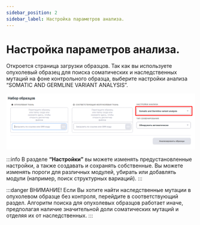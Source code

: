 ```yaml
---
sidebar_position: 2
sidebar_label: Настройка параметров анализа.
---
```


# Настройка параметров анализа.

Откроется страница загрузки образцов. Так как вы используете опухолевый образец для поиска соматических и наследственных мутаций на фоне контрольного образца, выберите настройки анализа “SOMATIC AND GERMLINE VARIANT ANALYSIS”.


![Настройка параметров анализа](/img/version_1.02/TN_preset.png)

:::info
В разделе **“Настройки”** вы можете изменять предустановленные настройки, а также создавать и сохранять собственные. Вы можете изменять пороги для различных модулей, убирать или добавлять модули (например, поиск структурных вариаций).
:::

:::danger ВНИМАНИЕ!
Если Вы хотите найти наследственные мутации в опухолевом образце без контроля, перейдите в соответствующий раздел. Алгоритм поиска для опухолевых образцов работает иначе, предполагая наличие значительной доли соматических мутаций и отделяя их от наследственных.
:::

